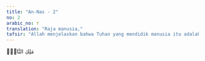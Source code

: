 ```yaml
---
title: "An-Nas - 2"
no: 2
arabic_no: ٢
translation: "Raja manusia,"
tafsir: "Allah menjelaskan bahwa Tuhan yang mendidik manusia itu adalah yang memiliki dan yang mengatur semua syariat, yang membuat undang-undang, peraturan-peraturan, dan hukum-hukum agama. Barang siapa yang mematuhinya akan berbahagia hidup di dunia dan di akhirat."
---
```

مَلِكِ النَّاسِۙ